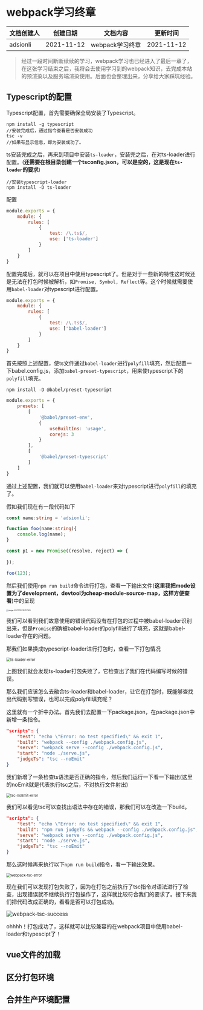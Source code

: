 # webpack学习终章

| 文档创建人 | 创建日期   | 文档内容        | 更新时间   |
| ---------- | ---------- | --------------- | ---------- |
| adsionli   | 2021-11-12 | webpack学习终章 | 2021-11-12 |

> 经过一段时间断断续续的学习，webpack学习也已经进入了最后一章了，在这张学习结束之后，我将会去使用学习到的webpack知识，去完成本站的预渲染以及服务端渲染使用。后面也会整理出来，分享给大家踩坑经验。

## Typescript的配置

Typescript配置，首先需要确保全局安装了Typescript。

```shell
npm install -g typescript
//安装完成后，通过指令查看是否安装成功
tsc -v
//如果有显示信息，即为安装成功了。
```

ts安装完成之后，再来到项目中安装`ts-loader`，安装完之后，在对ts-loader进行配置。(**还需要在根目录创建一个tsconfig.json，可以是空的，这是现在`ts-loader`的要求**)

```shell
//安装typescript-loader
npm install -D ts-loader
```

配置

```js
module.exports = {
    module: {
        rules: [
            {
                test: /\.ts$/,
                use: ['ts-loader']
            }
        ]
    }
}
```

配置完成后，就可以在项目中使用typescript了。但是对于一些新的特性这时候还是无法在打包时候被解析，如`Promise, Symbol, Reflect`等。这个时候就需要使用`babel-loader`对typescript进行配置。

```js
module.exports = {
    module: {
        rules: [
            {
                test: /\.ts$/,
                use: ['babel-loader']
            }
        ]
    }
}
```

首先按照上述配置，使ts文件通过`babel-loader`进行`polyfill`填充，然后配置一下babel.config.js，添加`babel-preset-typescript`，用来使typescript下的`polyfill`填充。

```shell
npm install -D @babel/preset-typescript
```

```js
module.exports = {
	presets: [
		[
			'@babel/preset-env',
			{
				useBuiltIns: 'usage',
				corejs: 3
			}
		],
		[
			'@babel/preset-typescript'
		]
	]
}
```

通过上述配置，我们就可以使用`babel-loader`来对typescript进行`polyfill`的填充了。

假如我们现在有一段代码如下

```typescript
const name:string = 'adsionli';

function foo(name:string){
    console.log(name);
}

const p1 = new Promise((resolve, reject) => {
    
});

foo(123);
```

然后我们使用`npm run build`命令进行打包，查看一下输出文件(**这里我把mode设置为了development，devtool为cheap-module-source-map，这样方便查看**)中的呈现

<img src="../image/webpack/04/babel-typescript-error.png" alt="image-20211112235757363" style="zoom:33%;" />

我们可以看到我们故意使用的错误代码没有在打包的过程中被babel-loader识别出来，但是`Promise`的确被babel-loader的polyfill进行了填充，这就是babel-loader存在的问题。

那我们如果换成typescript-loader进行打包时，查看一下打包情况

<img src="../image/webpack/04/ts-loader-error.png" alt="ts-loader-error" style="zoom: 67%;" />

上图我们就会发现ts-loader打包失败了，它检查出了我们在代码编写时候的错误。

那么我们应该怎么去融合ts-loader和babel-loader，让它在打包时，既能够查找出代码别写错误，也可以完成polyfill填充呢？

这里就有一个折中办法。首先我们去配置一下package.json，在package.json中新增一条指令。

```json
"scripts": {
    "test": "echo \"Error: no test specified\" && exit 1",
    "build": "webpack --config ./webpack.config.js",
    "serve": "webpack serve --config ./webpack.config.js",
    "start": "node ./serve.js",
    "judgeTs": "tsc --noEmit"
}
```

我们新增了一条检查ts语法是否正确的指令，然后我们运行一下看一下输出(这里的noEmit就是代表执行tsc之后，不对执行文件射出)

<img src="../image/webpack/04/tsc-noEmit-error.png" alt="tsc-noEmit-error" style="zoom:67%;" />

我们可以看见tsc可以查找出语法中存在的错误，那我们可以在改造一下build。

```json
"scripts": {
    "test": "echo \"Error: no test specified\" && exit 1",
    "build": "npm run judgeTs && webpack --config ./webpack.config.js",
    "serve": "webpack serve --config ./webpack.config.js",
    "start": "node ./serve.js",
    "judgeTs": "tsc --noEmit"
}
```

那么这时候再来执行以下`npm run build`指令，看一下输出效果。

<img src="../image/webpack/04/webpac-tsc-error.png" alt="webpack-tsc-error" style="zoom:67%;" />

现在我们可以发现打包失败了，因为在打包之前执行了tsc指令对语法进行了检查，出现错误就不继续执行打包操作了，这样就比较符合我们的要求了。接下来我们把代码改成正确的，看看是否可以打包成功。

![webpack-tsc-success](../image/webpack/04/webpack-tsc-success.png)

ohhhh！打包成功了，这样就可以比较兼容的在webpack项目中使用babel-loader和typescipt了！

## vue文件的加载



## 区分打包环境



## 合并生产环境配置